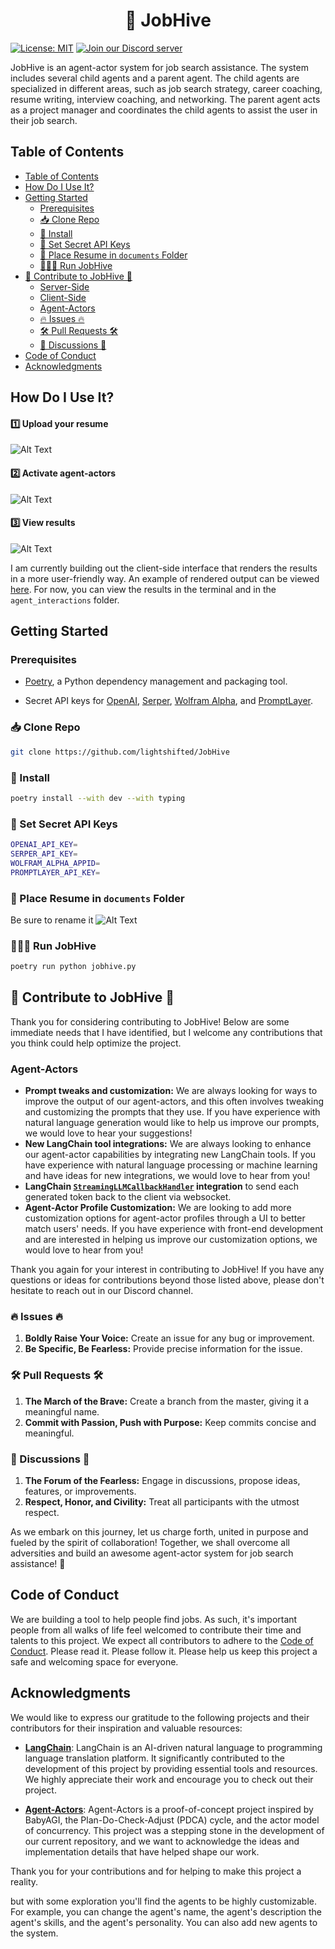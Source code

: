 <h1 align="center">🐝 JobHive</h1>

[![License: MIT](https://img.shields.io/badge/License-MIT-yellow.svg)](https://opensource.org/licenses/MIT) [![Join our Discord server](https://img.shields.io/discord/1103440012122542211?color=7289da&label=Discord&logo=discord&logoColor=ffffff)](https://discord.gg/RByY4Hm66j)


<p>JobHive is an agent-actor system for job search assistance. The system includes several child agents and a parent agent. The child agents are specialized in different areas, such as job search strategy, career coaching, resume writing, interview coaching, and networking. The parent agent acts as a project manager and coordinates the child agents to assist the user in their job search.
</p>
<h5 align="center">


## Table of Contents

- [Table of Contents](#table-of-contents)
- [How Do I Use It?](#how-do-i-use-it)
- [Getting Started](#getting-started)
  - [Prerequisites](#prerequisites)
  - [📥 Clone Repo](#-clone-repo)
  - [🔧 Install](#-install)
  - [🔑 Set Secret API Keys](#-set-secret-api-keys)
  - [📄 Place Resume in `documents` Folder](#-place-resume-in-documents-folder)
  - [🏃🏽‍♂️ Run JobHive](#️-run-jobhive)
- [🌟 Contribute to JobHive 🌟](#-contribute-to-jobhive-)
  - [Server-Side](#server-side)
  - [Client-Side](#client-side)
  - [Agent-Actors](#agent-actors)
  - [🔥 Issues 🔥](#-issues-)
  - [🛠 Pull Requests  🛠](#-pull-requests--)
  - [💬 Discussions 💬](#-discussions-)
- [Code of Conduct](#code-of-conduct)
- [Acknowledgments](#acknowledgments)

## How Do I Use It?
<h4>1️⃣ Upload your resume</p></h4> 

![Alt Text](_upload.gif)
<h4>2️⃣ Activate agent-actors</h4>

![Alt Text](_activate.gif)

<h4>3️⃣ View results</h4>

![Alt Text](_results.gif)

I am currently building out the client-side interface that renders the results in a more user-friendly way. An example of rendered output can be viewed [here](rendered_output.pdf). For now, you can view the results in the terminal and in the `agent_interactions` folder.

## Getting Started
### Prerequisites

* [Poetry](https://python-poetry.org/docs/), a Python dependency management and packaging tool.

* Secret API keys for [OpenAI](https://help.openai.com/en/articles/4936850-where-do-i-find-my-secret-api-key), [Serper](https://serper.dev/), [Wolfram Alpha](https://products.wolframalpha.com/simple-api/documentation), and [PromptLayer](https://promptlayer.com/).

### 📥 Clone Repo
```bash
git clone https://github.com/lightshifted/JobHive
```

### 🔧 Install
```bash
poetry install --with dev --with typing
```

### 🔑 Set Secret API Keys
```bash
OPENAI_API_KEY=
SERPER_API_KEY=
WOLFRAM_ALPHA_APPID=
PROMPTLAYER_API_KEY=
```

### 📄 Place Resume in `documents` Folder
Be sure to rename it 
![Alt Text](_upload.gif)

### 🏃🏽‍♂️ Run JobHive
```bash
poetry run python jobhive.py
```

## 🌟 Contribute to JobHive 🌟

Thank you for considering contributing to JobHive! Below are some immediate needs that I have identified, but I welcome any contributions that you think could help optimize the project.

### Agent-Actors
- **Prompt tweaks and customization:** We are always looking for ways to improve the output of our agent-actors, and this often involves tweaking and customizing the prompts that they use. If you have experience with natural language generation would like to help us improve our prompts, we would love to hear your suggestions!
- **New LangChain tool integrations:** We are always looking to enhance our agent-actor capabilities by integrating new LangChain tools. If you have experience with natural language processing or machine learning and have ideas for new integrations, we would love to hear from you!
- **LangChain [`StreamingLLMCallbackHandler`](https://blog.langchain.dev/streaming-support-in-langchain/) integration** to send each generated token back to the client via websocket.
- **Agent-Actor Profile Customization:** We are looking to add more customization options for agent-actor profiles through a UI to better match users' needs. If you have experience with front-end development and are interested in helping us improve our customization options, we would love to hear from you!

Thank you again for your interest in contributing to JobHive! If you have any questions or ideas for contributions beyond those listed above, please don't hesitate to reach out in our Discord channel.

### 🔥 Issues 🔥

1. **Boldly Raise Your Voice:** Create an issue for any bug or improvement.
2. **Be Specific, Be Fearless:** Provide precise information for the issue.

### 🛠 Pull Requests  🛠

1. **The March of the Brave:** Create a branch from the master, giving it a meaningful name.
2. **Commit with Passion, Push with Purpose:** Keep commits concise and meaningful.

### 💬 Discussions 💬

1. **The Forum of the Fearless:** Engage in discussions, propose ideas, features, or improvements.
2. **Respect, Honor, and Civility:** Treat all participants with the utmost respect.

As we embark on this journey, let us charge forth, united in purpose and fueled by the spirit of collaboration! Together, we shall overcome all adversities and build an awesome agent-actor system for job search assistance! 🚀


## Code of Conduct
We are building a tool to help people find jobs. As such, it's important people from all walks of life feel welcomed to contribute their time and talents to this project. We expect all contributors to adhere to the [Code of Conduct](CODE_OF_CONDUCT.md). Please read it. Please follow it. Please help us keep this project a safe and welcoming space for everyone.

## Acknowledgments

We would like to express our gratitude to the following projects and their contributors for their inspiration and valuable resources:

- [**LangChain**](https://github.com/hwchase17/langchain): LangChain is an AI-driven natural language to programming language translation platform. It significantly contributed to the development of this project by providing essential tools and resources. We highly appreciate their work and encourage you to check out their project.

- [**Agent-Actors**](https://github.com/shaman-ai/agent-actors): Agent-Actors is a proof-of-concept project inspired by BabyAGI, the Plan-Do-Check-Adjust (PDCA) cycle, and the actor model of concurrency. This project was a stepping stone in the development of our current repository, and we want to acknowledge the ideas and implementation details that have helped shape our work.

Thank you for your contributions and for helping to make this project a reality.


but with some exploration you'll find the agents to be highly customizable. For example, you can change the agent's name, the agent's description the agent's skills, and the agent's personality. You can also add new agents to the system.
